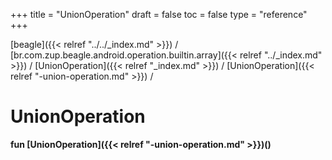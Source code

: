 +++
title = "UnionOperation"
draft = false
toc = false
type = "reference"
+++

[beagle]({{< relref "../../_index.md" >}}) / [br.com.zup.beagle.android.operation.builtin.array]({{< relref "../_index.md" >}}) / [UnionOperation]({{< relref "_index.md" >}}) / [UnionOperation]({{< relref "-union-operation.md" >}}) / 



# UnionOperation  
  
<b><b>fun [UnionOperation]({{< relref "-union-operation.md" >}})()</b></b>  



